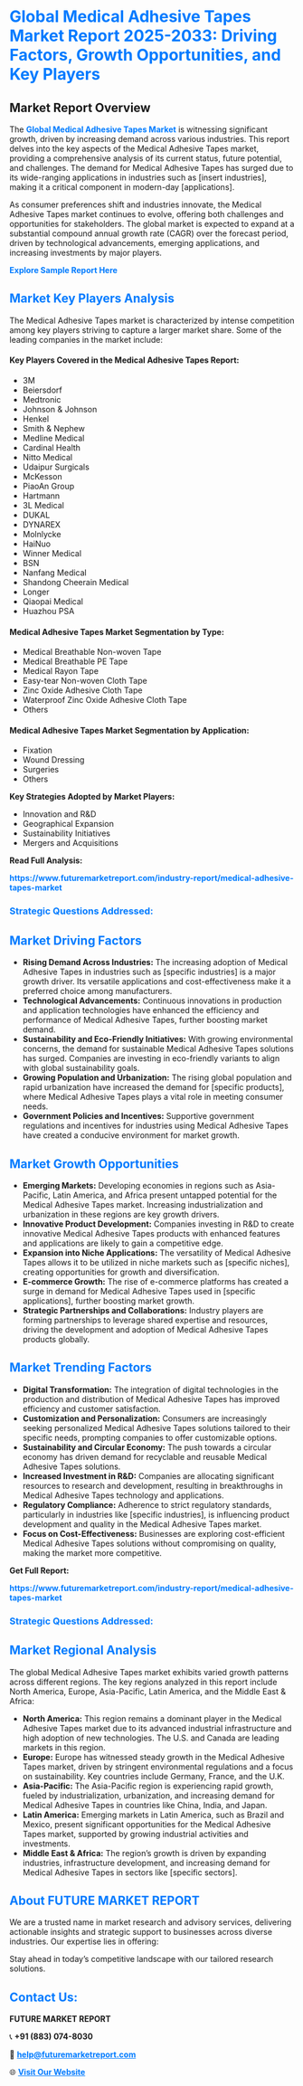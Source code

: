 <h1 style="color: #007BFF;">Global Medical Adhesive Tapes Market Report 2025-2033: Driving Factors, Growth Opportunities, and Key Players</h1>

<section id="overview">
<h2>Market Report Overview</h2>
<p>The <a href="https://www.futuremarketreport.com/industry-report/medical-adhesive-tapes-market" style="color: #007BFF; text-decoration: none;"><strong>Global Medical Adhesive Tapes Market</strong></a> is witnessing significant growth, driven by increasing demand across various industries. This report delves into the key aspects of the Medical Adhesive Tapes market, providing a comprehensive analysis of its current status, future potential, and challenges. The demand for Medical Adhesive Tapes has surged due to its wide-ranging applications in industries such as [insert industries], making it a critical component in modern-day [applications].</p>
<p>As consumer preferences shift and industries innovate, the Medical Adhesive Tapes market continues to evolve, offering both challenges and opportunities for stakeholders. The global market is expected to expand at a substantial compound annual growth rate (CAGR) over the forecast period, driven by technological advancements, emerging applications, and increasing investments by major players.</p>
</section>

<section id="overview">
<p><a href="https://www.futuremarketreport.com/request-sample/reportId=80140" style="color: #007BFF; text-decoration: none;"><strong>Explore Sample Report Here</strong></a></p>
</section>

<section id="key-players">
<h2 style="color: #007BFF;">Market Key Players Analysis</h2>
<p>The Medical Adhesive Tapes market is characterized by intense competition among key players striving to capture a larger market share. Some of the leading companies in the market include:</p>
<h4>Key Players Covered in the Medical Adhesive Tapes Report:</h4>
<ul><li>3M</li><li>Beiersdorf</li><li>Medtronic</li><li>Johnson &amp; Johnson</li><li>Henkel</li><li>Smith &amp; Nephew</li><li>Medline Medical</li><li>Cardinal Health</li><li>Nitto Medical</li><li>Udaipur Surgicals</li><li>McKesson</li><li>PiaoAn Group</li><li>Hartmann</li><li>3L Medical</li><li>DUKAL</li><li>DYNAREX</li><li>Molnlycke</li><li>HaiNuo</li><li>Winner Medical</li><li>BSN</li><li>Nanfang Medical</li><li>Shandong Cheerain Medical</li><li>Longer</li><li>Qiaopai Medical</li><li>Huazhou PSA</li></ul>
<h4>Medical Adhesive Tapes Market Segmentation by Type:</h4>
<ul><li>Medical Breathable Non-woven Tape</li><li>Medical Breathable PE Tape</li><li>Medical Rayon Tape</li><li>Easy-tear Non-woven Cloth Tape</li><li>Zinc Oxide Adhesive Cloth Tape</li><li>Waterproof Zinc Oxide Adhesive Cloth Tape</li><li>Others</li></ul>

<h4>Medical Adhesive Tapes Market Segmentation by Application:</h4>
<ul><li>Fixation</li><li>Wound Dressing</li><li>Surgeries</li><li>Others</li></ul>
<p><strong>Key Strategies Adopted by Market Players:</strong></p>
<ul>
<li>Innovation and R&D</li>
<li>Geographical Expansion</li>
<li>Sustainability Initiatives</li>
<li>Mergers and Acquisitions</li>
</ul>
</section>

<section>
<p><strong>Read Full Analysis: </strong></p><a href="https://www.futuremarketreport.com/industry-report/medical-adhesive-tapes-market" style="color: #007BFF; text-decoration: none;"><strong>https://www.futuremarketreport.com/industry-report/medical-adhesive-tapes-market</strong></a>
<h3 style="color: #007BFF;">Strategic Questions Addressed:</h3>
</section>

<section id="driving-factors">
<h2 style="color: #007BFF;">Market Driving Factors</h2>
<ul>
<li><strong>Rising Demand Across Industries:</strong> The increasing adoption of Medical Adhesive Tapes in industries such as [specific industries] is a major growth driver. Its versatile applications and cost-effectiveness make it a preferred choice among manufacturers.</li>
<li><strong>Technological Advancements:</strong> Continuous innovations in production and application technologies have enhanced the efficiency and performance of Medical Adhesive Tapes, further boosting market demand.</li>
<li><strong>Sustainability and Eco-Friendly Initiatives:</strong> With growing environmental concerns, the demand for sustainable Medical Adhesive Tapes solutions has surged. Companies are investing in eco-friendly variants to align with global sustainability goals.</li>
<li><strong>Growing Population and Urbanization:</strong> The rising global population and rapid urbanization have increased the demand for [specific products], where Medical Adhesive Tapes plays a vital role in meeting consumer needs.</li>
<li><strong>Government Policies and Incentives:</strong> Supportive government regulations and incentives for industries using Medical Adhesive Tapes have created a conducive environment for market growth.</li>
</ul>
</section>

<section id="growth-opportunities">
<h2 style="color: #007BFF;">Market Growth Opportunities</h2>
<ul>
<li><strong>Emerging Markets:</strong> Developing economies in regions such as Asia-Pacific, Latin America, and Africa present untapped potential for the Medical Adhesive Tapes market. Increasing industrialization and urbanization in these regions are key growth drivers.</li>
<li><strong>Innovative Product Development:</strong> Companies investing in R&D to create innovative Medical Adhesive Tapes products with enhanced features and applications are likely to gain a competitive edge.</li>
<li><strong>Expansion into Niche Applications:</strong> The versatility of Medical Adhesive Tapes allows it to be utilized in niche markets such as [specific niches], creating opportunities for growth and diversification.</li>
<li><strong>E-commerce Growth:</strong> The rise of e-commerce platforms has created a surge in demand for Medical Adhesive Tapes used in [specific applications], further boosting market growth.</li>
<li><strong>Strategic Partnerships and Collaborations:</strong> Industry players are forming partnerships to leverage shared expertise and resources, driving the development and adoption of Medical Adhesive Tapes products globally.</li>
</ul>
</section>

<section id="trending-factors">
<h2 style="color: #007BFF;">Market Trending Factors</h2>
<ul>
<li><strong>Digital Transformation:</strong> The integration of digital technologies in the production and distribution of Medical Adhesive Tapes has improved efficiency and customer satisfaction.</li>
<li><strong>Customization and Personalization:</strong> Consumers are increasingly seeking personalized Medical Adhesive Tapes solutions tailored to their specific needs, prompting companies to offer customizable options.</li>
<li><strong>Sustainability and Circular Economy:</strong> The push towards a circular economy has driven demand for recyclable and reusable Medical Adhesive Tapes solutions.</li>
<li><strong>Increased Investment in R&D:</strong> Companies are allocating significant resources to research and development, resulting in breakthroughs in Medical Adhesive Tapes technology and applications.</li>
<li><strong>Regulatory Compliance:</strong> Adherence to strict regulatory standards, particularly in industries like [specific industries], is influencing product development and quality in the Medical Adhesive Tapes market.</li>
<li><strong>Focus on Cost-Effectiveness:</strong> Businesses are exploring cost-efficient Medical Adhesive Tapes solutions without compromising on quality, making the market more competitive.</li>
</ul>
</section>

<section>
<p><strong>Get Full Report: </strong></p><a href="https://www.futuremarketreport.com/industry-report/medical-adhesive-tapes-market" style="color: #007BFF; text-decoration: none;"><strong>https://www.futuremarketreport.com/industry-report/medical-adhesive-tapes-market</strong></a>
<h3 style="color: #007BFF;">Strategic Questions Addressed:</h3>
</section>


<section id="regional-analysis">
<h2 style="color: #007BFF;">Market Regional Analysis</h2>
<p>The global Medical Adhesive Tapes market exhibits varied growth patterns across different regions. The key regions analyzed in this report include North America, Europe, Asia-Pacific, Latin America, and the Middle East & Africa:</p>
<ul>
<li><strong>North America:</strong> This region remains a dominant player in the Medical Adhesive Tapes market due to its advanced industrial infrastructure and high adoption of new technologies. The U.S. and Canada are leading markets in this region.</li>
<li><strong>Europe:</strong> Europe has witnessed steady growth in the Medical Adhesive Tapes market, driven by stringent environmental regulations and a focus on sustainability. Key countries include Germany, France, and the U.K.</li>
<li><strong>Asia-Pacific:</strong> The Asia-Pacific region is experiencing rapid growth, fueled by industrialization, urbanization, and increasing demand for Medical Adhesive Tapes in countries like China, India, and Japan.</li>
<li><strong>Latin America:</strong> Emerging markets in Latin America, such as Brazil and Mexico, present significant opportunities for the Medical Adhesive Tapes market, supported by growing industrial activities and investments.</li>
<li><strong>Middle East & Africa:</strong> The region’s growth is driven by expanding industries, infrastructure development, and increasing demand for Medical Adhesive Tapes in sectors like [specific sectors].</li>
</ul>
</section>

<footer>
<h2 style="color: #007BFF;">About FUTURE MARKET REPORT</h2>
<p>We are a trusted name in market research and advisory services, delivering actionable insights and strategic support to businesses across diverse industries. Our expertise lies in offering:</p>

<p>Stay ahead in today’s competitive landscape with our tailored research solutions.</p>

<h2 style="color: #007BFF;">Contact Us:</h2>
<p><strong>FUTURE MARKET REPORT</strong></p>
<p>📞 <strong>+91 (883) 074-8030</strong></p>
<p>📧 <strong><a href="mailto:help@futuremarketreport.com" style="color: #007BFF;">help@futuremarketreport.com</a></strong></p>
<p>🌐 <strong><a href="https://www.futuremarketreport.com/" style="color: #007BFF;">Visit Our Website</a></strong></p>
</footer>